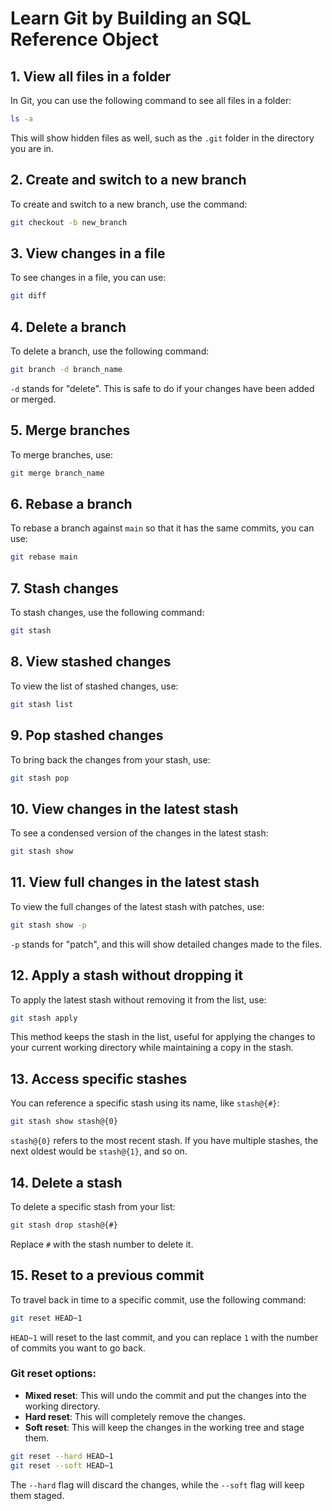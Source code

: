 # Learn Git by Building an SQL Reference Object

## 1. View all files in a folder
In Git, you can use the following command to see all files in a folder:
```bash
ls -a
```
This will show hidden files as well, such as the `.git` folder in the directory you are in.

## 2. Create and switch to a new branch
To create and switch to a new branch, use the command:
```bash
git checkout -b new_branch
```

## 3. View changes in a file
To see changes in a file, you can use:
```bash
git diff
```

## 4. Delete a branch
To delete a branch, use the following command:
```bash
git branch -d branch_name
```
`-d` stands for "delete". This is safe to do if your changes have been added or merged.

## 5. Merge branches
To merge branches, use:
```bash
git merge branch_name
```

## 6. Rebase a branch
To rebase a branch against `main` so that it has the same commits, you can use:
```bash
git rebase main
```

## 7. Stash changes
To stash changes, use the following command:
```bash
git stash
```

## 8. View stashed changes
To view the list of stashed changes, use:
```bash
git stash list
```

## 9. Pop stashed changes
To bring back the changes from your stash, use:
```bash
git stash pop
```

## 10. View changes in the latest stash
To see a condensed version of the changes in the latest stash:
```bash
git stash show
```

## 11. View full changes in the latest stash
To view the full changes of the latest stash with patches, use:
```bash
git stash show -p
```
`-p` stands for "patch", and this will show detailed changes made to the files.

## 12. Apply a stash without dropping it
To apply the latest stash without removing it from the list, use:
```bash
git stash apply
```
This method keeps the stash in the list, useful for applying the changes to your current working directory while maintaining a copy in the stash.

## 13. Access specific stashes
You can reference a specific stash using its name, like `stash@{#}`:
```bash
git stash show stash@{0}
```
`stash@{0}` refers to the most recent stash. If you have multiple stashes, the next oldest would be `stash@{1}`, and so on.

## 14. Delete a stash
To delete a specific stash from your list:
```bash
git stash drop stash@{#}
```
Replace `#` with the stash number to delete it.

## 15. Reset to a previous commit
To travel back in time to a specific commit, use the following command:
```bash
git reset HEAD~1
```
`HEAD~1` will reset to the last commit, and you can replace `1` with the number of commits you want to go back.

### Git reset options:
- **Mixed reset**: This will undo the commit and put the changes into the working directory.
- **Hard reset**: This will completely remove the changes.
- **Soft reset**: This will keep the changes in the working tree and stage them.

```bash
git reset --hard HEAD~1
git reset --soft HEAD~1
```
The `--hard` flag will discard the changes, while the `--soft` flag will keep them staged.
